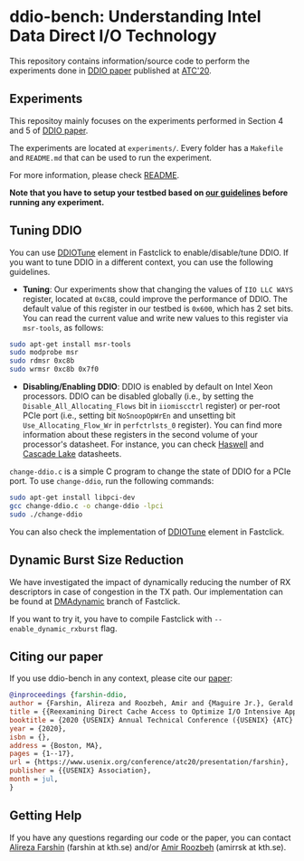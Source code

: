 # ddio-bench: Understanding Intel Data Direct I/O Technology

This repository contains information/source code to perform the experiments done in [DDIO paper][ddio-atc-paper] published at [ATC'20][atc20-page].

## Experiments

This repositoy mainly focuses on the experiments performed in Section 4 and 5 of [DDIO paper][ddio-atc-paper].

The experiments are located at `experiments/`. Every folder has a `Makefile` and `README.md` that can be used to run the experiment.

For more information, please check [README](experiments/README.md).

**Note that you have to setup your testbed based on [our guidelines](TESTBED.md) before running any experiment.**

## Tuning DDIO

You can use [DDIOTune][ddiotune-element] element in Fastclick to enable/disable/tune DDIO. If you want to tune DDIO in a different context, you can use the following guidelines.

- **Tuning**: Our experiments show that changing the values of `IIO LLC WAYS` register, located at `0xC8B`, could improve the performance of DDIO. The default value of this register in our testbed is `0x600`, which has 2 set bits. You can read the current value and write new values to this register via `msr-tools`, as follows:

```bash
sudo apt-get install msr-tools
sudo modprobe msr
sudo rdmsr 0xc8b
sudo wrmsr 0xc8b 0x7f0
```

- **Disabling/Enabling DDIO**: DDIO is enabled by default on Intel Xeon processors. DDIO can be disabled globally (i.e.,  by setting the `Disable_All_Allocating_Flows` bit in `iiomiscctrl` register) or per-root PCIe port (i.e., setting bit `NoSnoopOpWrEn` and unsetting bit `Use_Allocating_Flow_Wr` in `perfctrlsts_0` register). You can find more information about these registers in the second volume of your processor's datasheet. For instance, you can check [Haswell][haswell-datasheet] and [Cascade Lake][cascade-datasheet] datasheets.

`change-ddio.c` is a simple C program to change the state of DDIO for a PCIe port. To use `change-ddio`, run the following commands:

```bash
sudo apt-get install libpci-dev
gcc change-ddio.c -o change-ddio -lpci
sudo ./change-ddio
```

You can also check the implementation of [DDIOTune][ddiotune-cc] element in Fastclick.

## Dynamic Burst Size Reduction

We have investigated the impact of dynamically reducing the number of RX descriptors in case of congestion in the TX path. Our implementation can be found at [DMAdynamic][dynamic-dma-branch] branch of Fastclick.

If you want to try it, you have to compile Fastclick with `--enable_dynamic_rxburst` flag.

## Citing our paper

If you use ddio-bench in any context, please cite our [paper][ddio-atc-paper]:

```bibtex
@inproceedings {farshin-ddio,
author = {Farshin, Alireza and Roozbeh, Amir and {Maguire Jr.}, Gerald Q. and Kosti\'{c}, Dejan},
title = {{Reexamining Direct Cache Access to Optimize I/O Intensive Applications for Multi-hundred-gigabit Networks}},
booktitle = {2020 {USENIX} Annual Technical Conference ({USENIX} {ATC} 20)},
year = {2020},
isbn = {},
address = {Boston, MA},
pages = {1--17},
url = {https://www.usenix.org/conference/atc20/presentation/farshin},
publisher = {{USENIX} Association},
month = jul,
}
```

## Getting Help

If you have any questions regarding our code or the paper, you can contact [Alireza Farshin][alireza-page] (farshin at kth.se) and/or [Amir Roozbeh][amir-page] (amirrsk at kth.se).

[ddio-atc-paper]: https://www.usenix.org/conference/atc20/presentation/farshin
[atc20-page]: https://www.usenix.org/conference/atc20
[npf-repo]: https://github.com/tbarbette/npf
[npf-readme]: https://github.com/tbarbette/npf#network-performance-framework
[dpdk-page]:https://www.dpdk.org/
[testpmd-doc]: https://doc.dpdk.org/guides/testpmd_app_ug/intro.html
[fastclick-repo]: https://github.com/tbarbette/fastclick
[ddiotune-element]: https://github.com/tbarbette/fastclick/wiki/DDIOTune
[ddiotune-cc]: https://github.com/tbarbette/fastclick/blob/master/elements/research/ddiotune.cc
[pcm-page]: https://software.intel.com/content/www/us/en/develop/articles/intel-performance-counter-monitor.html
[rdt-page]: https://www.intel.com/content/www/us/en/architecture-and-technology/resource-director-technology.html
[pqos-wiki]: https://github.com/intel/intel-cmt-cat/wiki
[pcie-events]: https://software.intel.com/en-us/forums/software-tuning-performance-optimization-platform-monitoring/topic/543883
[mlx5-counters]: https://community.mellanox.com/s/article/understanding-mlx5-ethtool-counters
[haswell-datasheet]: https://www.intel.com/content/dam/www/public/us/en/documents/datasheets/xeon-e5-v2-datasheet-vol-2.pdf
[cascade-datasheet]: https://www.intel.com/content/www/us/en/products/docs/processors/xeon/2nd-gen-xeon-scalable-datasheet-vol-2.html
[dynamic-dma-branch]: https://github.com/tbarbette/fastclick/tree/DMAdynamic
[alireza-page]: https://www.kth.se/profile/farshin
[amir-page]: https://www.kth.se/profile/amirrsk

